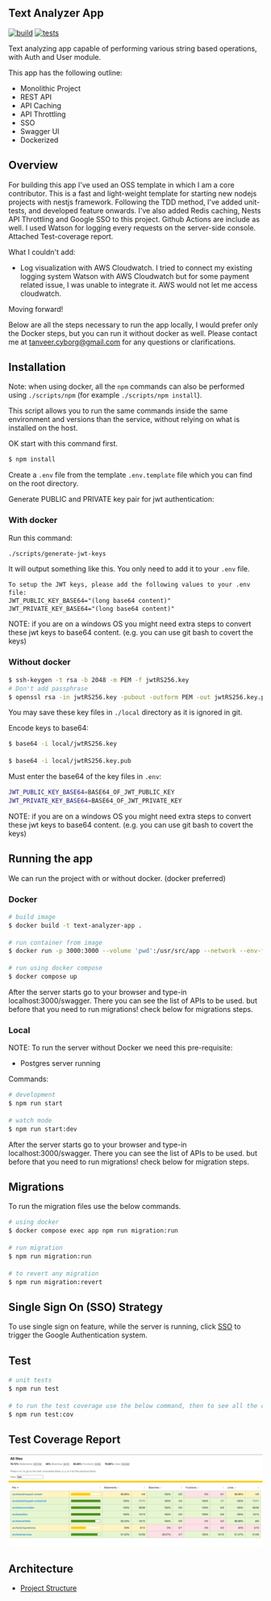 ## Text Analyzer App

[![build](https://github.com/DevTanvir/text-analyzer-app/actions/workflows/build-workflow.yml/badge.svg?branch=master&event=push)](https://github.com/DevTanvir/text-analyzer-app/actions/workflows/build-workflow.yml)
[![tests](https://github.com/DevTanvir/text-analyzer-app/actions/workflows/tests-workflow.yml/badge.svg?branch=master&event=push)](https://github.com/DevTanvir/text-analyzer-app/actions/workflows/tests-workflow.yml)

Text analyzing app capable of performing various string based operations, with Auth and User module.

This app has the following outline:

- Monolithic Project
- REST API
- API Caching
- API Throttling
- SSO
- Swagger UI
- Dockerized


## Overview

For building this app I've used an OSS template in which I am a core contributor. This is a fast and light-weight template for starting new nodejs projects with nestjs framework. 
Following the TDD method, I've added unit-tests, and developed feature onwards. I've also added Redis caching, Nests API Throttling and Google SSO to this project. Github Actions are include as well. I used Watson for logging every requests on the server-side console. Attached Test-coverage report.

What I couldn't add:

- Log visualization with AWS Cloudwatch. I tried to connect my existing logging system Watson with AWS Cloudwatch but for some payment related issue, I was unable to integrate it. AWS would not let me access cloudwatch.


Moving forward!

Below are all the steps necessary to run the app locally, I would prefer only the Docker steps, but you can run it without docker as well. Please contact me at tanveer.cyborg@gmail.com for any questions or clarifications. 

## Installation

Note: when using docker, all the `npm` commands can also be performed using `./scripts/npm` (for example `./scripts/npm install`).

This script allows you to run the same commands inside the same environment and versions than the service, without relying on what is installed on the host.

OK start with this command first.

```bash
$ npm install
```

Create a `.env` file from the template `.env.template` file which you can find on the root directory.

Generate PUBLIC and PRIVATE key pair for jwt authentication:

### With docker

Run this command:

```bash
./scripts/generate-jwt-keys
```

It will output something like this. You only need to add it to your `.env` file.

```
To setup the JWT keys, please add the following values to your .env file:
JWT_PUBLIC_KEY_BASE64="(long base64 content)"
JWT_PRIVATE_KEY_BASE64="(long base64 content)"
```

NOTE: if you are on a windows OS you might need extra steps to convert these jwt keys to base64 content. (e.g. you can use git bash to covert the keys)

### Without docker

```bash
$ ssh-keygen -t rsa -b 2048 -m PEM -f jwtRS256.key
# Don't add passphrase
$ openssl rsa -in jwtRS256.key -pubout -outform PEM -out jwtRS256.key.pub
```

You may save these key files in `./local` directory as it is ignored in git.

Encode keys to base64:

```bash
$ base64 -i local/jwtRS256.key

$ base64 -i local/jwtRS256.key.pub
```

Must enter the base64 of the key files in `.env`:

```bash
JWT_PUBLIC_KEY_BASE64=BASE64_OF_JWT_PUBLIC_KEY
JWT_PRIVATE_KEY_BASE64=BASE64_OF_JWT_PRIVATE_KEY
```
NOTE: if you are on a windows OS you might need extra steps to convert these jwt keys to base64 content. (e.g. you can use git bash to covert the keys)

## Running the app

We can run the project with or without docker. (docker preferred)


### Docker

```bash
# build image
$ docker build -t text-analyzer-app .

# run container from image
$ docker run -p 3000:3000 --volume 'pwd':/usr/src/app --network --env-file .env text-analyzer-app

# run using docker compose
$ docker compose up
```

After the server starts go to your browser and type-in localhost:3000/swagger. There you can see the list of APIs to be used. but before that you need to run migrations! check below for migrations steps.


### Local

NOTE: To run the server without Docker we need this pre-requisite:

- Postgres server running

Commands:

```bash
# development
$ npm run start

# watch mode
$ npm run start:dev

```

After the server starts go to your browser and type-in localhost:3000/swagger. There you can see the list of APIs to be used. but before that you need to run migrations! check below for migration steps.


## Migrations

To run the migration files use the below commands.

```bash
# using docker
$ docker compose exec app npm run migration:run

# run migration
$ npm run migration:run

# to revert any migration
$ npm run migration:revert
```

## Single Sign On (SSO) Strategy

To use single sign on feature, while the server is running, click <a href="http://localhost:3000/api/v1/auth/google" target="blank">SSO</a> to trigger the Google Authentication system.


## Test

```bash
# unit tests
$ npm run test

# to run the test coverage use the below command, then to see all the coverage open the html file from root-directory/coverage/lcov-report/index.tml or you can check your console as well.
$ npm run test:cov
```

## Test Coverage Report

![Test Coverage](images/lcov-report-for-test-coverage.png)

## Architecture

- [Project Structure](./docs/project-structure.md)
